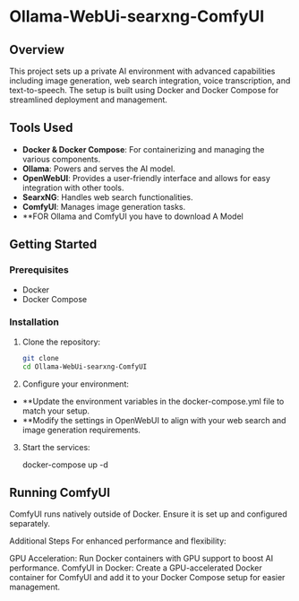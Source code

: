 # Ollama-WebUi-searxng-ComfyUI


## Overview

This project sets up a private AI environment with advanced capabilities including image generation, web search integration, voice transcription, and text-to-speech. The setup is built using Docker and Docker Compose for streamlined deployment and management.

## Tools Used

- **Docker & Docker Compose**: For containerizing and managing the various components.
- **Ollama**: Powers and serves the AI model.
- **OpenWebUI**: Provides a user-friendly interface and allows for easy integration with other tools.
- **SearxNG**: Handles web search functionalities.
- **ComfyUI**: Manages image generation tasks.
- **FOR Ollama and ComfyUI you have to download A Model

## Getting Started

### Prerequisites

- Docker
- Docker Compose

### Installation

1. Clone the repository:
   ```bash
   git clone
   cd Ollama-WebUi-searxng-ComfyUI

2. Configure your environment:

- **Update the environment variables in the docker-compose.yml file to match your setup.
- **Modify the settings in OpenWebUI to align with your web search and image generation requirements.

3. Start the services:

   docker-compose up -d

## Running ComfyUI

ComfyUI runs natively outside of Docker. Ensure it is set up and configured separately.

Additional Steps
For enhanced performance and flexibility:

GPU Acceleration: Run Docker containers with GPU support to boost AI performance.
ComfyUI in Docker: Create a GPU-accelerated Docker container for ComfyUI and add it to your Docker Compose setup for easier management.

